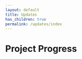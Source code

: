 ```yaml
---
layout: default
title: Updates
has_children: true
permalink: /updates/index
---
```


# Project Progress
